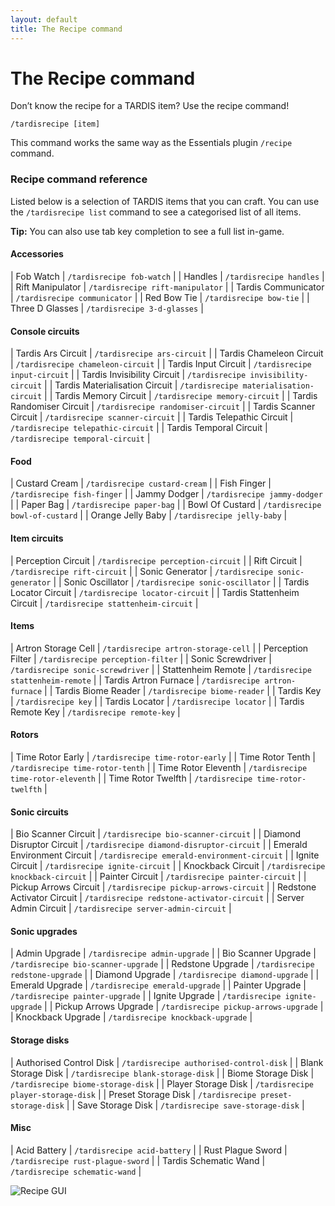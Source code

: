 ```yaml
---
layout: default
title: The Recipe command
---
```


# The Recipe command

Don’t know the recipe for a TARDIS item? Use the recipe command!

    /tardisrecipe [item]

This command works the same way as the Essentials plugin `/recipe` command.

### Recipe command reference

Listed below is a selection of TARDIS items that you can craft. You can use the `/tardisrecipe list` command to see a categorised list of all items.

**Tip:** You can also use tab key completion to see a full list in-game.

#### Accessories

| Fob Watch | `/tardisrecipe fob-watch` |
| Handles | `/tardisrecipe handles` |
| Rift Manipulator | `/tardisrecipe rift-manipulator` |
| Tardis Communicator | `/tardisrecipe communicator` |
| Red Bow Tie | `/tardisrecipe bow-tie` |
| Three D Glasses | `/tardisrecipe 3-d-glasses` |

#### Console circuits

| Tardis Ars Circuit | `/tardisrecipe ars-circuit` |
| Tardis Chameleon Circuit | `/tardisrecipe chameleon-circuit` |
| Tardis Input Circuit | `/tardisrecipe input-circuit` |
| Tardis Invisibility Circuit | `/tardisrecipe invisibility-circuit` |
| Tardis Materialisation Circuit | `/tardisrecipe materialisation-circuit` |
| Tardis Memory Circuit | `/tardisrecipe memory-circuit` |
| Tardis Randomiser Circuit | `/tardisrecipe randomiser-circuit` |
| Tardis Scanner Circuit | `/tardisrecipe scanner-circuit` |
| Tardis Telepathic Circuit | `/tardisrecipe telepathic-circuit` |
| Tardis Temporal Circuit | `/tardisrecipe temporal-circuit` |

#### Food

| Custard Cream | `/tardisrecipe custard-cream` |
| Fish Finger | `/tardisrecipe fish-finger` |
| Jammy Dodger | `/tardisrecipe jammy-dodger` |
| Paper Bag | `/tardisrecipe paper-bag` |
| Bowl Of Custard | `/tardisrecipe bowl-of-custard` |
| Orange Jelly Baby | `/tardisrecipe jelly-baby` |

#### Item circuits

| Perception Circuit | `/tardisrecipe perception-circuit` |
| Rift Circuit | `/tardisrecipe rift-circuit` |
| Sonic Generator | `/tardisrecipe sonic-generator` |
| Sonic Oscillator | `/tardisrecipe sonic-oscillator` |
| Tardis Locator Circuit | `/tardisrecipe locator-circuit` |
| Tardis Stattenheim Circuit | `/tardisrecipe stattenheim-circuit` |

#### Items

| Artron Storage Cell | `/tardisrecipe artron-storage-cell` |
| Perception Filter | `/tardisrecipe perception-filter` |
| Sonic Screwdriver | `/tardisrecipe sonic-screwdriver` |
| Stattenheim Remote | `/tardisrecipe stattenheim-remote` |
| Tardis Artron Furnace | `/tardisrecipe artron-furnace` |
| Tardis Biome Reader | `/tardisrecipe biome-reader` |
| Tardis Key | `/tardisrecipe key` |
| Tardis Locator | `/tardisrecipe locator` |
| Tardis Remote Key | `/tardisrecipe remote-key` |

#### Rotors

| Time Rotor Early | `/tardisrecipe time-rotor-early` |
| Time Rotor Tenth | `/tardisrecipe time-rotor-tenth` |
| Time Rotor Eleventh | `/tardisrecipe time-rotor-eleventh` |
| Time Rotor Twelfth | `/tardisrecipe time-rotor-twelfth` |

#### Sonic circuits

| Bio Scanner Circuit | `/tardisrecipe bio-scanner-circuit` |
| Diamond Disruptor Circuit | `/tardisrecipe diamond-disruptor-circuit` |
| Emerald Environment Circuit | `/tardisrecipe emerald-environment-circuit` |
| Ignite Circuit | `/tardisrecipe ignite-circuit` |
| Knockback Circuit | `/tardisrecipe knockback-circuit` |
| Painter Circuit | `/tardisrecipe painter-circuit` |
| Pickup Arrows Circuit | `/tardisrecipe pickup-arrows-circuit` |
| Redstone Activator Circuit | `/tardisrecipe redstone-activator-circuit` |
| Server Admin Circuit | `/tardisrecipe server-admin-circuit` |

#### Sonic upgrades

| Admin Upgrade | `/tardisrecipe admin-upgrade` |
| Bio Scanner Upgrade | `/tardisrecipe bio-scanner-upgrade` |
| Redstone Upgrade | `/tardisrecipe redstone-upgrade` |
| Diamond Upgrade | `/tardisrecipe diamond-upgrade` |
| Emerald Upgrade | `/tardisrecipe emerald-upgrade` |
| Painter Upgrade | `/tardisrecipe painter-upgrade` |
| Ignite Upgrade | `/tardisrecipe ignite-upgrade` |
| Pickup Arrows Upgrade | `/tardisrecipe pickup-arrows-upgrade` |
| Knockback Upgrade | `/tardisrecipe knockback-upgrade` |

#### Storage disks

| Authorised Control Disk | `/tardisrecipe authorised-control-disk` |
| Blank Storage Disk | `/tardisrecipe blank-storage-disk` |
| Biome Storage Disk | `/tardisrecipe biome-storage-disk` |
| Player Storage Disk | `/tardisrecipe player-storage-disk` |
| Preset Storage Disk | `/tardisrecipe preset-storage-disk` |
| Save Storage Disk | `/tardisrecipe save-storage-disk` |

#### Misc

| Acid Battery | `/tardisrecipe acid-battery` |
| Rust Plague Sword | `/tardisrecipe rust-plague-sword` |
| Tardis Schematic Wand | `/tardisrecipe schematic-wand` |

![Recipe GUI](images/docs/recipe.jpg)
